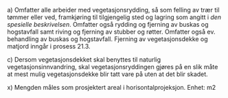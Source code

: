 a) Omfatter alle arbeider med vegetasjonsrydding, så som felling av trær til tømmer eller ved, framkjøring til tilgjengelig sted og lagring som angitt i *den spesielle beskrivelsen*. Omfatter også rydding og fjerning av buskas og hogstavfall samt riving og fjerning av stubber og røtter. Omfatter også ev. behandling av buskas og hogstavfall. Fjerning av vegetasjonsdekke og matjord inngår i prosess 21.3.

c) Dersom vegetasjonsdekket skal benyttes til naturlig vegetasjonsinnvandring, skal vegetasjonsryddingen gjøres på en slik måte at mest mulig vegetasjonsdekke blir tatt vare på uten at det blir skadet.

x) Mengden måles som prosjektert areal i horisontalprojeksjon. Enhet: m2


